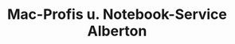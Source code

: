 ---
title: "Mac-Profis u. Notebook-Service Alberton"
url: /muenchen/mac-profis-u-notebook-service-alberton/
shop: Computer
---